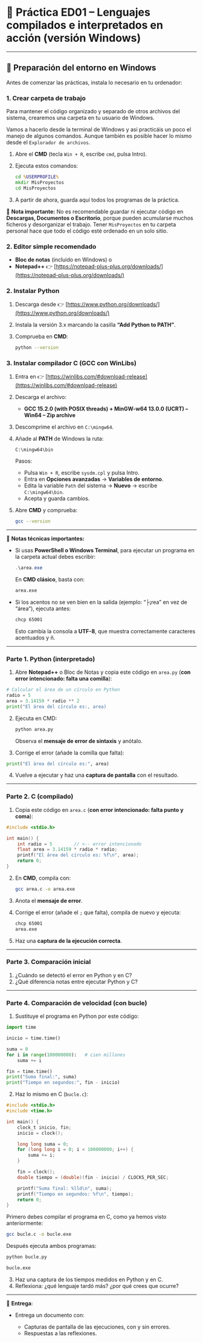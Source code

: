 # 📘 Práctica ED01 – Lenguajes compilados e interpretados en acción (versión Windows)

---

## 🔹 Preparación del entorno en Windows

Antes de comenzar las prácticas, instala lo necesario en tu ordenador:

### 1. Crear carpeta de trabajo

Para mantener el código organizado y separado de otros archivos del sistema, crearemos una carpeta en tu usuario de Windows. 

Vamos a hacerlo desde la terminal de Windows y así practicáis un poco el manejo de algunos comandos. Aunque también es posible hacer lo mismo desde el `Explorador de archivos`.

1. Abre el **CMD** (tecla `Win + R`, escribe `cmd`, pulsa Intro).
2. Ejecuta estos comandos:

   ```cmd
   cd %USERPROFILE%
   mkdir MisProyectos
   cd MisProyectos
   ```

3. A partir de ahora, guarda aquí todos los programas de la práctica.

📌 **Nota importante:**
No es recomendable guardar ni ejecutar código en **Descargas, Documentos o Escritorio**, porque pueden acumularse muchos ficheros y desorganizar el trabajo.
Tener `MisProyectos` en tu carpeta personal hace que todo el código esté ordenado en un solo sitio.

### 2. Editor simple recomendado

* **Bloc de notas** (incluido en Windows) o
* **Notepad++** 👉 [https://notepad-plus-plus.org/downloads/](https://notepad-plus-plus.org/downloads/)

### 2. Instalar Python

1. Descarga desde 👉 [https://www.python.org/downloads/](https://www.python.org/downloads/)
2. Instala la versión 3.x marcando la casilla **“Add Python to PATH”**.
3. Comprueba en **CMD**:

   ```bash
   python --version
   ```

### 3. Instalar compilador C (GCC con WinLibs)

1. Entra en 👉 [https://winlibs.com/#download-release](https://winlibs.com/#download-release)
2. Descarga el archivo:

   * **GCC 15.2.0 (with POSIX threads) + MinGW-w64 13.0.0 (UCRT) – Win64 – Zip archive**
3. Descomprime el archivo en `C:\mingw64`.
4. Añade al **PATH** de Windows la ruta:

   ```
   C:\mingw64\bin
   ```

   Pasos:

   * Pulsa `Win + R`, escribe `sysdm.cpl` y pulsa Intro.
   * Entra en **Opciones avanzadas** → **Variables de entorno**.
   * Edita la variable `Path` del sistema → **Nuevo** → escribe `C:\mingw64\bin`.
   * Acepta y guarda cambios.
5. Abre **CMD** y comprueba:

   ```bash
   gcc --version
   ```

---

📌 **Notas técnicas importantes:**

* Si usas **PowerShell o Windows Terminal**, para ejecutar un programa en la carpeta actual debes escribir:

  ```powershell
  .\area.exe
  ```

  En **CMD clásico**, basta con:

  ```bash
  area.exe
  ```

* Si los acentos no se ven bien en la salida (ejemplo: “├¡rea” en vez de “área”), ejecuta antes:

  ```bash
  chcp 65001
  ```

  Esto cambia la consola a **UTF-8**, que muestra correctamente caracteres acentuados y ñ.

---

### Parte 1. Python (interpretado)

1. Abre **Notepad++** o Bloc de Notas y copia este código en `area.py` (**con error intencionado: falta una comilla**):

```python
# Calcular el área de un círculo en Python
radio = 5
area = 3.14159 * radio ** 2
print("El área del círculo es:, area)
```

2. Ejecuta en CMD:

   ```bash
   python area.py
   ```

   Observa el **mensaje de error de sintaxis** y anótalo.

3. Corrige el error (añade la comilla que falta):

```python
print("El área del círculo es:", area)
```

4. Vuelve a ejecutar y haz una **captura de pantalla** con el resultado.

---

### Parte 2. C (compilado)

1. Copia este código en `area.c` (**con error intencionado: falta punto y coma**):

```c
#include <stdio.h>

int main() {
    int radio = 5        // <-- error intencionado
    float area = 3.14159 * radio * radio;
    printf("El área del círculo es: %f\n", area);
    return 0;
}
```

2. En **CMD**, compila con:

   ```bash
   gcc area.c -o area.exe
   ```
3. Anota el **mensaje de error**.
4. Corrige el error (añade el `;` que falta), compila de nuevo y ejecuta:

   ```bash
   chcp 65001
   area.exe
   ```
5. Haz una **captura de la ejecución correcta**.

---

### Parte 3. Comparación inicial

1. ¿Cuándo se detectó el error en Python y en C?
2. ¿Qué diferencia notas entre ejecutar Python y C?

---

### Parte 4. Comparación de velocidad (con bucle)

1. Sustituye el programa en Python por este código:

```python
import time

inicio = time.time()

suma = 0
for i in range(100000000):   # cien millones
    suma += i

fin = time.time()
print("Suma final:", suma)
print("Tiempo en segundos:", fin - inicio)
```

2. Haz lo mismo en C (`bucle.c`):

```c
#include <stdio.h>
#include <time.h>

int main() {
    clock_t inicio, fin;
    inicio = clock();

    long long suma = 0;
    for (long long i = 0; i < 100000000; i++) {
        suma += i;
    }

    fin = clock();
    double tiempo = (double)(fin - inicio) / CLOCKS_PER_SEC;

    printf("Suma final: %lld\n", suma);
    printf("Tiempo en segundos: %f\n", tiempo);
    return 0;
}
```

Primero debes compilar el programa en C, como ya hemos visto anteriormente:

```bash
gcc bucle.c -o bucle.exe
```

Después ejecuta ambos programas:

```bash
python bucle.py

bucle.exe
```

3. Haz una captura de los tiempos medidos en Python y en C.
4. Reflexiona: ¿qué lenguaje tardó más? ¿por qué crees que ocurre?

---

📌 **Entrega**:

* Entrega un documento con:

  * Capturas de pantalla de las ejecuciones, con y sin errores.
  * Respuestas a las reflexiones.


